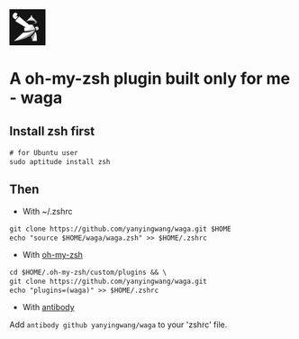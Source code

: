 <img src="https://raw.githubusercontent.com/yanyingwang/waga/master/favicon.png" alt="favicon" width="64"/>

# A oh-my-zsh plugin built only for me - waga


## Install zsh first
```shell
# for Ubuntu user
sudo aptitude install zsh
```

## Then

* With ~/.zshrc
```shell
git clone https://github.com/yanyingwang/waga.git $HOME
echo "source $HOME/waga/waga.zsh" >> $HOME/.zshrc
```

* With [oh-my-zsh](http://ohmyz.sh)
```shell
cd $HOME/.oh-my-zsh/custom/plugins && \
git clone https://github.com/yanyingwang/waga.git
echo "plugins=(waga)" >> $HOME/.zshrc
```

* With [antibody](https://github.com/yanyingwang/antibody)

Add `antibody github yanyingwang/waga` to your 'zshrc' file.

